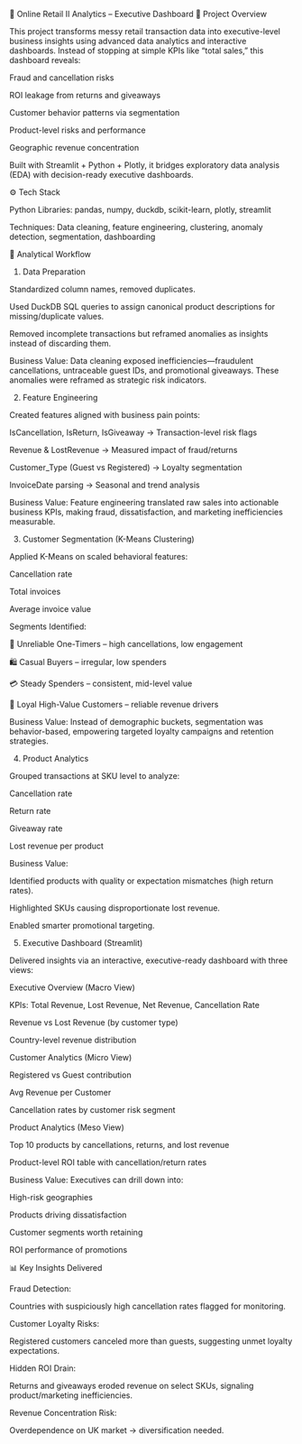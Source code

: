 🛒 Online Retail II Analytics – Executive Dashboard
📌 Project Overview

This project transforms messy retail transaction data into executive-level business insights using advanced data analytics and interactive dashboards.
Instead of stopping at simple KPIs like “total sales,” this dashboard reveals:

Fraud and cancellation risks

ROI leakage from returns and giveaways

Customer behavior patterns via segmentation

Product-level risks and performance

Geographic revenue concentration

Built with Streamlit + Python + Plotly, it bridges exploratory data analysis (EDA) with decision-ready executive dashboards.

⚙️ Tech Stack

Python Libraries: pandas, numpy, duckdb, scikit-learn, plotly, streamlit

Techniques: Data cleaning, feature engineering, clustering, anomaly detection, segmentation, dashboarding

🔑 Analytical Workflow
1. Data Preparation

Standardized column names, removed duplicates.

Used DuckDB SQL queries to assign canonical product descriptions for missing/duplicate values.

Removed incomplete transactions but reframed anomalies as insights instead of discarding them.

Business Value:
Data cleaning exposed inefficiencies—fraudulent cancellations, untraceable guest IDs, and promotional giveaways. These anomalies were reframed as strategic risk indicators.

2. Feature Engineering

Created features aligned with business pain points:

IsCancellation, IsReturn, IsGiveaway → Transaction-level risk flags

Revenue & LostRevenue → Measured impact of fraud/returns

Customer_Type (Guest vs Registered) → Loyalty segmentation

InvoiceDate parsing → Seasonal and trend analysis

Business Value:
Feature engineering translated raw sales into actionable business KPIs, making fraud, dissatisfaction, and marketing inefficiencies measurable.

3. Customer Segmentation (K-Means Clustering)

Applied K-Means on scaled behavioral features:

Cancellation rate

Total invoices

Average invoice value

Segments Identified:

🚩 Unreliable One-Timers – high cancellations, low engagement

🛍️ Casual Buyers – irregular, low spenders

💳 Steady Spenders – consistent, mid-level value

👑 Loyal High-Value Customers – reliable revenue drivers

Business Value:
Instead of demographic buckets, segmentation was behavior-based, empowering targeted loyalty campaigns and retention strategies.

4. Product Analytics

Grouped transactions at SKU level to analyze:

Cancellation rate

Return rate

Giveaway rate

Lost revenue per product

Business Value:

Identified products with quality or expectation mismatches (high return rates).

Highlighted SKUs causing disproportionate lost revenue.

Enabled smarter promotional targeting.

5. Executive Dashboard (Streamlit)

Delivered insights via an interactive, executive-ready dashboard with three views:

Executive Overview (Macro View)

KPIs: Total Revenue, Lost Revenue, Net Revenue, Cancellation Rate

Revenue vs Lost Revenue (by customer type)

Country-level revenue distribution

Customer Analytics (Micro View)

Registered vs Guest contribution

Avg Revenue per Customer

Cancellation rates by customer risk segment

Product Analytics (Meso View)

Top 10 products by cancellations, returns, and lost revenue

Product-level ROI table with cancellation/return rates

Business Value:
Executives can drill down into:

High-risk geographies

Products driving dissatisfaction

Customer segments worth retaining

ROI performance of promotions

📊 Key Insights Delivered

Fraud Detection:

Countries with suspiciously high cancellation rates flagged for monitoring.

Customer Loyalty Risks:

Registered customers canceled more than guests, suggesting unmet loyalty expectations.

Hidden ROI Drain:

Returns and giveaways eroded revenue on select SKUs, signaling product/marketing inefficiencies.

Revenue Concentration Risk:

Overdependence on UK market → diversification needed.